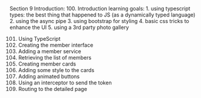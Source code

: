 Section 9 Introduction:
100. Introduction
learning goals:
    1. using typescript types: the best thing that happened to JS (as a dynamically typed language)
    2. using the async pipe
    3. using bootstrap for styling
    4. basic css tricks to enhance the UI
    5. using a 3rd party photo gallery

101. Using TypeScript
102. Creating the member interface
103. Adding a member service
104. Retrieving the list of members
105. Creating member cards
106. Adding some style to the cards
107. Adding animated buttons
108. Using an interceptor to send the token
109. Routing to the detailed page